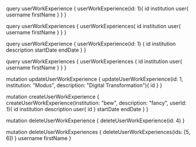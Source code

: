 query userWorkExperience {
  userWorkExperience(id: 1){
    id
    institution
    user{
      username
      firstName
    }
  }
}

query userWorkExperiences {
  userWorkExperiences{
    id
    institution
    user{
      username
      firstName
    }
  }
}

query userWorkExperience {
  userWorkExperience(id: 1) {
    id
    institution
    description
    startDate
    endDate
  }
}

query userWorkExperiences {
  userWorkExperiences {
    id
    institution
    user{
      username
      firstName
    }
  }
}

mutation updateUserWorkExperience {
  updateUserWorkExperience(id: 1, institution: "Modus", description: "Digital Transformation"){
    id
  }
}

mutation createUserWorkExperience {
  createUserWorkExperience(institution: "bew", description: "fancy", userId: 1){
    id
    institution
    description
    user{
      id
    }
    startDate
    endDate
  }
}

mutation deleteUserWorkExperience {
  deleteUserWorkExperience(id: 4) 
}

mutation deleteUserWorkExperiences {
  deleteUserWorkExperiences(ids: [5, 6]) 
} username
      firstName
    }

